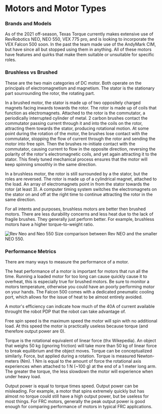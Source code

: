 # Motors and Motor Types

### Brands and Models

As of the 2021 off-season, Texas Torque currently makes extensive use of RevRobotics NEO, NEO 550, VEX 775 pro, and is looking to incorporate the VEX Falcon 500 soon. In the past the team made use of the AndyMark CIM, but have since all but stopped using them in anything. All of these motors have features and quirks that make them suitable or unsuitable for specific roles.

### Brushless vs Brushed

These are the two main categories of DC motor. Both operate on the principals of electromagnetism and magnetism. The stator is the stationary part sourrounding the rotor, the rotating part. 

In a brushed motor, the stator is made up of two oppositely charged magnets facing inwards towards the rotor. The rotor is made up of coils that function as electromagnets. Attached to the rotor is the commutator, a periodically interrupted cylinder of metal. 2 carbon brushes contact the commutator passing current through it and into the coils on the rotor, attracting them towards the stator, producing rotational motion. At some point during the rotation of the motor, the brushes lose contact with the commutator, stopping the flow of current through the rotor and sending the motor into free spin. Then the brushes re-initiate contact with the commutator, causing current to flow in the opposite direction, reversing the polarity of the rotor's electromagnetic coils, and yet again attracting it to the stator. This finely tuned mechanical process ensures that the motor will keep spinning smoothly in the same direction. 

In a brushless motor, the rotor is still surrounded by a the stator, but the roles are reversed. The rotor is made up of a cylindrical magnet, attached to the load. An array of electromagnets point in from the stator towards the rotor (at least 3). A computer timing system switches the electromagnets on the stator on and off at the right time to continue attracting the rotor in the same direction.

For all intents and purposes, brushless motors are better then brushed motors. There are less durability concerns and less heat due to the lack of fragile brushes. They generally just perform better. For example, brushless motors have a higher torque-to-weight ratio.

![Rev Neo and Neo 550](/static/imgs/RevNeoSizeComparison.png)
Size comparison between Rev NEO and the smaller NEO 550.

### Performance Metrics

There are many ways to measure the performance of a motor.

The heat performance of a motor is important for motors that run all the time. Running a loaded motor for too long can cause quickly cause it to overheat, this is especially true for brushed motors.  Be sure to monitor a motors temperature, otherwise you could have an poorly performing motor on your hands. The Falcon 500 comes with a dedicated pneumatic cooling port, which allows for the issue of heat to be almost entirely avoided.

A motor's efficiency can indicate how much of the 40A of current available throught the robot PDP that the robot can take advantage of.

Free spin speed is the maximum speed the motor will spin with no additional load. At this speed the motor is practically useless because torque (and therefore output power are 0).

Torque is the rotational equivalent of linear force (thx Wikepedia). An object that weighs 50 kg (ignoring friction) will take more than 50 kg of linear force to break equilibrium and the object moves. Torque can be conceptualized similarly. Force, but applied during a rotation. Torque is measured Newton-meters (Nm). 1 Nm is equal to the amount of force the rotational axis experiences when attached to 1 N (~100 g) at the end of a 1 meter long arm. The greater the torque, the less slowdown the motor will experience when under heavy load.

Output power is equal to torque times speed. Output power can be misleading. For example, a motor that spins extremely quickly but has almost no torque could still have a high output power, but be useless for most things. For FRC motors, generally the peak output power is good enough for comparing performance of motors in typical FRC applications. 


